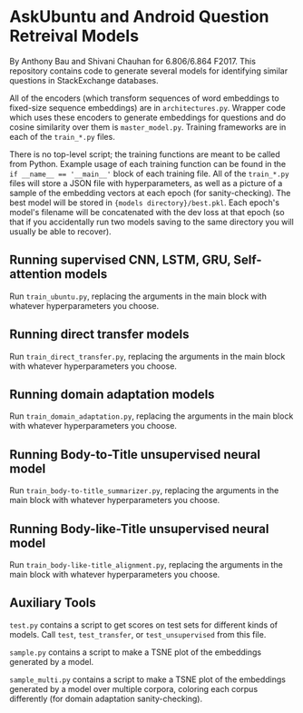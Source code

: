 AskUbuntu and Android Question Retreival Models
===============================================

By Anthony Bau and Shivani Chauhan for 6.806/6.864 F2017. This repository contains code to generate several models for identifying similar questions in StackExchange databases.

All of the encoders (which transform sequences of word embeddings to fixed-size sequence embeddings) are in `architectures.py`. Wrapper code which uses these encoders to generate embeddings for questions and do cosine similarity over them is `master_model.py`. Training frameworks are in each of the `train_*.py` files.

There is no top-level script; the training functions are meant to be called from Python. Example usage of each training function can be found in the `if __name__ == '__main__'` block of each training file. All of the `train_*.py` files will store a JSON file with hyperparameters, as well as a picture of a sample of the embedding vectors at each epoch (for sanity-checking). The best model will be stored in `{models directory}/best.pkl`. Each epoch's model's filename will be concatenated with the dev loss at that epoch (so that if you accidentally run two models saving to the same directory you will usually be able to recover).

Running supervised CNN, LSTM, GRU, Self-attention models
--------------------------------------------------------

Run `train_ubuntu.py`, replacing the arguments in the main block with whatever hyperparameters you choose.

Running direct transfer models
-------------------------------

Run `train_direct_transfer.py`, replacing the arguments in the main block with whatever hyperparameters you choose.

Running domain adaptation models
---------------------------------

Run `train_domain_adaptation.py`, replacing the arguments in the main block with whatever hyperparameters you choose.


Running Body-to-Title unsupervised neural model
--------------------------------------------------

Run `train_body-to-title_summarizer.py`, replacing the arguments in the main block with whatever hyperparameters you choose.

Running Body-like-Title unsupervised neural model
--------------------------------------------------

Run `train_body-like-title_alignment.py`, replacing the arguments in the main block with whatever hyperparameters you choose.

Auxiliary Tools
---------------

`test.py` contains a script to get scores on test sets for different kinds of models. Call `test`, `test_transfer`, or `test_unsupervised` from this file.

`sample.py` contains a script to make a TSNE plot of the embeddings generated by a model.

`sample_multi.py` contains a script to make a TSNE plot of the embeddings generated by a model over multiple corpora, coloring each corpus differently (for domain adaptation sanity-checking).
